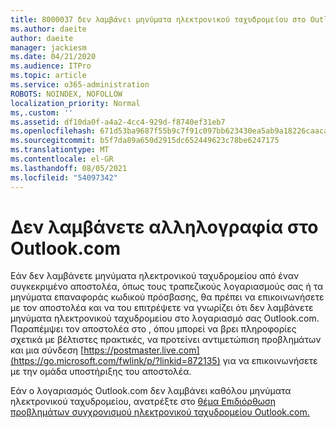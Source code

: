 ```yaml
---
title: 8000037 δεν λαμβάνει μηνύματα ηλεκτρονικού ταχυδρομείου στο Outlook.com
ms.author: daeite
author: daeite
manager: jackiesm
ms.date: 04/21/2020
ms.audience: ITPro
ms.topic: article
ms.service: o365-administration
ROBOTS: NOINDEX, NOFOLLOW
localization_priority: Normal
ms,.custom: ''
ms.assetid: df10da0f-a4a2-4cc4-929d-f8740ef31eb7
ms.openlocfilehash: 671d53ba9687f55b9c7f91c097bb623430ea5ab9a18226caacabdc92f6b410d8
ms.sourcegitcommit: b5f7da89a650d2915dc652449623c78be6247175
ms.translationtype: MT
ms.contentlocale: el-GR
ms.lasthandoff: 08/05/2021
ms.locfileid: "54097342"
---
```

# <a name="not-receiving-mail-in-outlookcom"></a>Δεν λαμβάνετε αλληλογραφία στο Outlook.com

Εάν δεν λαμβάνετε μηνύματα ηλεκτρονικού ταχυδρομείου από έναν συγκεκριμένο αποστολέα, όπως τους τραπεζικούς λογαριασμούς σας ή τα μηνύματα επαναφοράς κωδικού πρόσβασης, θα πρέπει να επικοινωνήσετε με τον αποστολέα και να του επιτρέψετε να γνωρίζει ότι δεν λαμβάνετε μηνύματα ηλεκτρονικού ταχυδρομείου στο λογαριασμό σας Outlook.com. Παραπέμψει τον αποστολέα στο , όπου μπορεί να βρει πληροφορίες σχετικά με βέλτιστες πρακτικές, να προτείνει αντιμετώπιση προβλημάτων και μια σύνδεση [https://postmaster.live.com](https://go.microsoft.com/fwlink/p/?linkid=872135) για να επικοινωνήσετε με την ομάδα υποστήριξης του αποστολέα.
  
Εάν ο λογαριασμός Outlook.com δεν λαμβάνει καθόλου μηνύματα ηλεκτρονικού ταχυδρομείου, ανατρέξτε στο [θέμα Επιδιόρθωση προβλημάτων συγχρονισμού ηλεκτρονικού ταχυδρομείου Outlook.com.](https://go.microsoft.com/fwlink/p/?linkid=874363)
  

